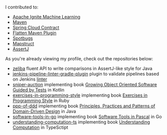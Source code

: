 <br>


I contributed to:
* [Apache Ignite Machine Learning](https://github.com/apache/ignite/pulls?q=is%3Apr+author%3Adehasi+is%3Aclosed+)
* [Maven](https://github.com/apache/maven/commits?author=dehasi)
* [Spring Cloud Contract](https://github.com/spring-cloud/spring-cloud-contract/commits?author=dehasi)
* [Flatten Maven Plugin](https://github.com/mojohaus/flatten-maven-plugin/pull/152)
* [Spotbugs](https://github.com/spotbugs/spotbugs/pulls?q=author%3Adehasi+)
* [Mapstruct](https://github.com/mapstruct/mapstruct/pulls?q=author%3Adehasi)
* [AssertJ](https://github.com/assertj/assertj/pulls?q=author%3Adehasi+)

As you're already viewing my profile, check out the repositories below:

* [zeliba](https://github.com/dehasi/zeliba) fluent API to write comparisons in AssertJ-like style for Java
* [jenkins-pipeline-linter-gradle-plugin](https://github.com/dehasi/jenkins-pipeline-linter-gradle-plugin) plugin to validate pipelines based on Jenkins [linter](https://www.jenkins.io/doc/book/pipeline/development/#linter)
* [sniper-auction](https://github.com/dehasi/sniper-auction) implementing book [Growing Object Oriented Software Guided by Tests](http://growing-object-oriented-software.com) in Kotlin
* [exercises-in-programming-style](https://github.com/dehasi/exercises-in-programming-style) implementing book  [Exercises in Programming Style](https://books.google.nl/books/about/Exercises_in_Programming_Style.html) in Ruby
* [ppp-of-ddd](https://github.com/dehasi/ppp-of-ddd) implementing book [Principles, Practices and Patterns of Domain-Driven Design](https://www.goodreads.com/en/book/show/25531393) in Java
* [software-tools-in-go](https://github.com/dehasi/software-tools-in-go) implementing book [Software Tools in Pascal](https://www.goodreads.com/en/book/show/515602) in Go
* [understanding-computation-ts](https://github.com/dehasi/understanding-computation-ts) implementing book [Understanding Computation](https://computationbook.com) in TypeSctipt
